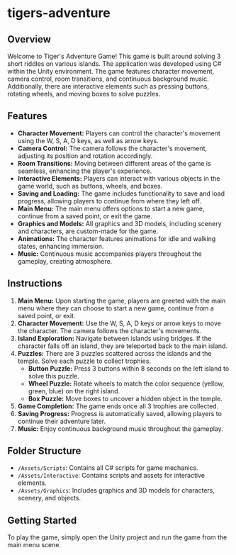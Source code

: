# tigers-adventure
## Overview

Welcome to Tiger's Adventure Game! This game is built around solving 3 short riddles on various islands. The application was developed using C# within the Unity environment. The game features character movement, camera control, room transitions, and continuous background music. Additionally, there are interactive elements such as pressing buttons, rotating wheels, and moving boxes to solve puzzles. 

## Features

- **Character Movement:** Players can control the character's movement using the W, S, A, D keys, as well as arrow keys.
- **Camera Control:** The camera follows the character's movement, adjusting its position and rotation accordingly.
- **Room Transitions:** Moving between different areas of the game is seamless, enhancing the player's experience.
- **Interactive Elements:** Players can interact with various objects in the game world, such as buttons, wheels, and boxes.
- **Saving and Loading:** The game includes functionality to save and load progress, allowing players to continue from where they left off.
- **Main Menu:** The main menu offers options to start a new game, continue from a saved point, or exit the game.
- **Graphics and Models:** All graphics and 3D models, including scenery and characters, are custom-made for the game.
- **Animations:** The character features animations for idle and walking states, enhancing immersion.
- **Music:** Continuous music accompanies players throughout the gameplay, creating atmosphere.

## Instructions

1. **Main Menu:** Upon starting the game, players are greeted with the main menu where they can choose to start a new game, continue from a saved point, or exit.
2. **Character Movement:** Use the W, S, A, D keys or arrow keys to move the character. The camera follows the character's movements.
3. **Island Exploration:** Navigate between islands using bridges. If the character falls off an island, they are teleported back to the main island.
4. **Puzzles:** There are 3 puzzles scattered across the islands and the temple. Solve each puzzle to collect trophies.
   - **Button Puzzle:** Press 3 buttons within 8 seconds on the left island to solve this puzzle.
   - **Wheel Puzzle:** Rotate wheels to match the color sequence (yellow, green, blue) on the right island.
   - **Box Puzzle:** Move boxes to uncover a hidden object in the temple.
5. **Game Completion:** The game ends once all 3 trophies are collected.
6. **Saving Progress:** Progress is automatically saved, allowing players to continue their adventure later.
7. **Music:** Enjoy continuous background music throughout the gameplay.

## Folder Structure

- `/Assets/Scripts`: Contains all C# scripts for game mechanics.
- `/Assets/Interactive`: Contains scripts and assets for interactive elements.
- `/Assets/Graphics`: Includes graphics and 3D models for characters, scenery, and objects.

## Getting Started

To play the game, simply open the Unity project and run the game from the main menu scene.
